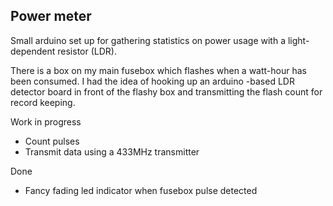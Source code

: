 Power meter
-----------


  Small arduino set up for gathering statistics on power usage with a light-dependent resistor (LDR).

  There is a box on my main fusebox which flashes when a watt-hour has been consumed. I had the idea of hooking up an arduino -based LDR detector board in front of the flashy box and transmitting the flash count for record keeping.

Work in progress

- Count pulses
- Transmit data using a 433MHz transmitter

Done

- Fancy fading led indicator when fusebox pulse detected

